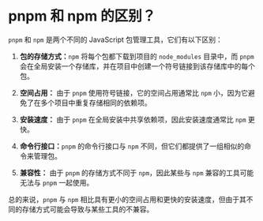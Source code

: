 # pnpm 和 npm 的区别？

`pnpm` 和 `npm` 是两个不同的 JavaScript 包管理工具，它们有以下区别：

1. **包的存储方式：**`npm` 将每个包都下载到项目的 `node_modules` 目录中，而 `pnpm` 会在全局安装一个存储库，并在项目中创建一个符号链接到该存储库中的每个包。

2. **空间占用：** 由于 `pnpm` 使用符号链接，它的空间占用通常比 `npm` 小，因为它避免了在多个项目中重复存储相同的依赖项。

3. **安装速度：** 由于 `pnpm` 在全局安装中共享依赖项，因此安装速度通常比 `npm` 更快。

4. **命令行接口：**`pnpm` 的命令行接口与 `npm` 不同，但它们都提供了一组相似的命令来管理包。

5. **兼容性：** 由于 `pnpm` 的存储方式不同于 `npm`，因此某些与 `npm` 兼容的工具可能无法与 `pnpm` 一起使用。

总的来说，`pnpm` 与 `npm` 相比具有更小的空间占用和更快的安装速度，但由于其不同的存储方式可能会导致与某些工具的不兼容。
